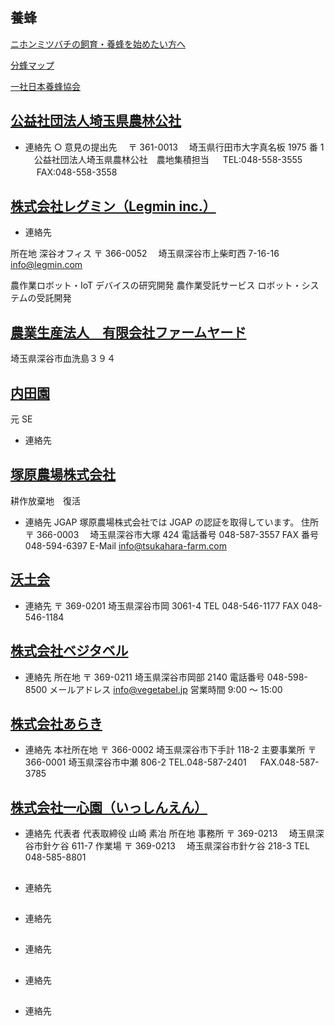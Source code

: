## 養蜂

[ニホンミツバチの飼育・養蜂を始めたい方へ](https://syumatsu-yoho.com/post/start)

[分蜂マップ](https://www.swarm-map.com/)

[一社日本養蜂協会](https://www.youtube.com/@user-nm4zg5re7u)

## [公益社団法人埼玉県農林公社](http://sainourin.or.jp/nouchi/tenant.html)

- 連絡先
  ○ 意見の提出先
  　〒 361-0013
  　埼玉県行田市大字真名板 1975 番 1
  　公益社団法人埼玉県農林公社　農地集積担当
  　 TEL:048-558-3555
  　 FAX:048-558-3558

## [株式会社レグミン（Legmin inc.）](https://legmin.co.jp/profile)

- 連絡先

所在地 深谷オフィス
〒 366-0052 　埼玉県深谷市上柴町西 7-16-16
info@legmin.com

農作業ロボット・IoT デバイスの研究開発
農作業受託サービス
ロボット・システムの受託開発

## [農業生産法人　有限会社ファームヤード](http://www.farmyard.co.jp/boshyu.html)

埼玉県深谷市血洗島３９４

## [内田園](https://fukaya-negi.jp/category/info)

元 SE

- 連絡先

## [塚原農場株式会社](https://www.tsukahara-farm.com/)

耕作放棄地　復活

- 連絡先
  JGAP
  塚原農場株式会社では JGAP の認証を取得しています。
  住所 〒 366-0003 　埼玉県深谷市大塚 424
  電話番号 048-587-3557
  FAX 番号 048-594-6397
  E-Mail info@tsukahara-farm.com

## [沃土会](http://yokudokai.com)

- 連絡先
  〒 369-0201
  埼玉県深谷市岡 3061-4
  TEL 048-546-1177
  FAX 048-546-1184

## [ 株式会社ベジタベル ](https://www.vegetabel.jp)

- 連絡先
  所在地 〒 369-0211
  埼玉県深谷市岡部 2140
  電話番号 048-598-8500
  メールアドレス info@vegetabel.jp
  営業時間 9:00 ～ 15:00

## [株式会社あらき](https://www.negi-araki.co.jp/company/companyinfo.html)

- 連絡先
  本社所在地 〒 366-0002 埼玉県深谷市下手計 118-2
  主要事業所 〒 366-0001 埼玉県深谷市中瀬 806-2
  TEL.048-587-2401 　 FAX.048-587-3785

## [株式会社一心園（いっしんえん）](https://www.ishinen.co.jp/company)

- 連絡先
  代表者 代表取締役 山崎 素冶
  所在地 事務所
  〒 369-0213 　埼玉県深谷市針ケ谷 611-7
  作業場
  〒 369-0213 　埼玉県深谷市針ケ谷 218-3
  TEL 048-585-8801

## []()

- 連絡先

## []()

- 連絡先

## []()

- 連絡先

## []()

- 連絡先

## []()

- 連絡先

[]()
[]()
[]()
[]()
[]()
[]()
[]()
[]()
[]()
[]()
[]()
[]()
[]()
[]()
[]()
[]()
[]()
[]()
[]()
[]()
[]()

